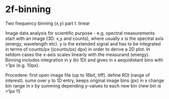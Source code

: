 # 2f-binning
Two frequency binning (x,y) part I: linear



Image data analysis for scientific purpose - e.g. spectral measurements start with an image (3D: x,y and counts), where usually x is the
spectral axis (energy, wavelength etc). y is the extended signal and has to be integrated in terms of counts/px ((counts/px) dpx) 
in order to derive a 2D plot. 
In seldom cases the x-axis scales linearly with the measurand (energy). 
Binning includes integration in y (to 1D) and gives in x aequidistant bins with >1px (e.g. 10px).

Procedere:
first open image file (up to 16bit, tiff). 
define ROI (range of interest). 
sums over y to 1D entry, keeps original image bins (px) in x
change bin range in x by summing depending y-values to each new bin (new bin is >1px !!)
